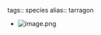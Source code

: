 tags:: species
alias:: tarragon

- ![image.png](https://peach-geographical-bat-397.mypinata.cloud/ipfs/QmVSamTRrmbx9HYEN34yZ1cCAXWdvMKfMrcTmwR6uFKUr8)